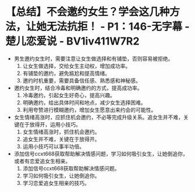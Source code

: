 # 【总结】不会邀约女生？学会这几种方法，让她无法抗拒！ - P1：146-无字幕 - 楚儿恋爱说 - BV1iv411W7R2

-   男生邀约女生时，需要注意让女生做选择和有铺垫，否则容易被拒绝。
    1.  让女生做选择，交给女生主动权，增加成功率。
    2.  有铺垫的邀约，避免尴尬和提高情绪。
    3.  邀约时机重要，需要具备信任感、熟悉感和神秘感。
-   邀约女生时，结合冷毒和明确邀约的方式，提高成功率。
    1.  冷毒邀约，引起女生好奇心，提高兴趣。
    2.  明确邀约，给出具体时间和地点，减少女生选择困难。
    3.  利用夸赞进行模糊邀约，增加女生愿意出来约会的可能性。
-   女生情绪高涨时，应抓住机会邀约，不必等完成升级关系。追女生并不难，关键在于放得开，运用小技巧。
    1.  女生情绪高涨时，抓住机会邀约。
    2.  追女生并不难，关键在于放得开。
    3.  运用小技巧可以事半功倍。
-   添加信号ccxt668获取帮助解决情感问题，学习如何吸引女生，让她倒追你，或者有恋爱追女生相亲。
    1.  添加信号ccxt668获取帮助解决情感问题。
    2.  学习如何吸引女生，让她倒追你。
    3.  学习恋爱追女生相亲的技巧。